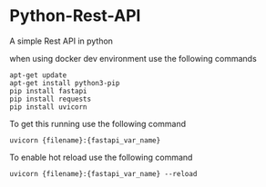 # Python-Rest-API
A simple Rest API in python

when using docker dev environment use the following commands

```shell
apt-get update
apt-get install python3-pip
pip install fastapi
pip install requests
pip install uvicorn
```

To get this running use the following command
```shell
uvicorn {filename}:{fastapi_var_name}
```

To enable hot reload use the following command
```shell
uvicorn {filename}:{fastapi_var_name} --reload
```